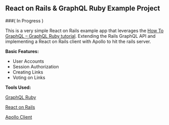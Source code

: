 ## React on Rails & GraphQL Ruby Example Project

###( In Progress )

This is a very simple React on Rails example app that leverages the [How To GraphQL – GraphQL Ruby tutorial](https://www.howtographql.com/graphql-ruby/). Extending the Rails GraphQL API and implementing a React on Rails client with Apollo to hit the rails server.

**Basic Features:**

- User Accounts
- Session Authorization
- Creating Links
- Voting on Links

**Tools Used:**

[GraphQL Ruby](https://github.com/rmosolgo/graphql-ruby)

[React on Rails](https://github.com/shakacode/react_on_rails)

[Apollo Client](https://github.com/apollographql/apollo-client)
